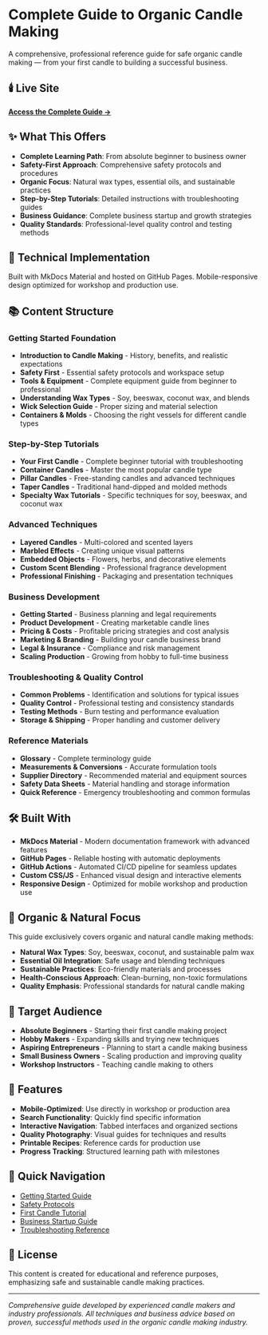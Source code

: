# Complete Guide to Organic Candle Making

A comprehensive, professional reference guide for safe organic candle making — from your first candle to building a successful business.

## 🕯️ Live Site

**[Access the Complete Guide →](https://sfboss.github.io/candle_guide_to_making/)**

## ✨ What This Offers

-   **Complete Learning Path**: From absolute beginner to business owner
-   **Safety-First Approach**: Comprehensive safety protocols and procedures
-   **Organic Focus**: Natural wax types, essential oils, and sustainable practices
-   **Step-by-Step Tutorials**: Detailed instructions with troubleshooting guides
-   **Business Guidance**: Complete business startup and growth strategies
-   **Quality Standards**: Professional-level quality control and testing methods

## 🚀 Technical Implementation

Built with MkDocs Material and hosted on GitHub Pages. Mobile-responsive design optimized for workshop and production use.

## 📚 Content Structure

### Getting Started Foundation

-   **Introduction to Candle Making** - History, benefits, and realistic expectations
-   **Safety First** - Essential safety protocols and workspace setup
-   **Tools & Equipment** - Complete equipment guide from beginner to professional
-   **Understanding Wax Types** - Soy, beeswax, coconut wax, and blends
-   **Wick Selection Guide** - Proper sizing and material selection
-   **Containers & Molds** - Choosing the right vessels for different candle types

### Step-by-Step Tutorials

-   **Your First Candle** - Complete beginner tutorial with troubleshooting
-   **Container Candles** - Master the most popular candle type
-   **Pillar Candles** - Free-standing candles and advanced techniques
-   **Taper Candles** - Traditional hand-dipped and molded methods
-   **Specialty Wax Tutorials** - Specific techniques for soy, beeswax, and coconut wax

### Advanced Techniques

-   **Layered Candles** - Multi-colored and scented layers
-   **Marbled Effects** - Creating unique visual patterns
-   **Embedded Objects** - Flowers, herbs, and decorative elements
-   **Custom Scent Blending** - Professional fragrance development
-   **Professional Finishing** - Packaging and presentation techniques

### Business Development

-   **Getting Started** - Business planning and legal requirements
-   **Product Development** - Creating marketable candle lines
-   **Pricing & Costs** - Profitable pricing strategies and cost analysis
-   **Marketing & Branding** - Building your candle business brand
-   **Legal & Insurance** - Compliance and risk management
-   **Scaling Production** - Growing from hobby to full-time business

### Troubleshooting & Quality Control

-   **Common Problems** - Identification and solutions for typical issues
-   **Quality Control** - Professional testing and consistency standards
-   **Testing Methods** - Burn testing and performance evaluation
-   **Storage & Shipping** - Proper handling and customer delivery

### Reference Materials

-   **Glossary** - Complete terminology guide
-   **Measurements & Conversions** - Accurate formulation tools
-   **Supplier Directory** - Recommended material and equipment sources
-   **Safety Data Sheets** - Material handling and storage information
-   **Quick Reference** - Emergency troubleshooting and common formulas

## 🛠️ Built With

-   **MkDocs Material** - Modern documentation framework with advanced features
-   **GitHub Pages** - Reliable hosting with automatic deployments
-   **GitHub Actions** - Automated CI/CD pipeline for seamless updates
-   **Custom CSS/JS** - Enhanced visual design and interactive elements
-   **Responsive Design** - Optimized for mobile workshop and production use

## 🌿 Organic & Natural Focus

This guide exclusively covers organic and natural candle making methods:

-   **Natural Wax Types**: Soy, beeswax, coconut, and sustainable palm wax
-   **Essential Oil Integration**: Safe usage and blending techniques
-   **Sustainable Practices**: Eco-friendly materials and processes
-   **Health-Conscious Approach**: Clean-burning, non-toxic formulations
-   **Quality Emphasis**: Professional standards for natural candle making

## 🎯 Target Audience

-   **Absolute Beginners** - Starting their first candle making project
-   **Hobby Makers** - Expanding skills and trying new techniques
-   **Aspiring Entrepreneurs** - Planning to start a candle making business
-   **Small Business Owners** - Scaling production and improving quality
-   **Workshop Instructors** - Teaching candle making to others

## 📱 Features

-   **Mobile-Optimized**: Use directly in workshop or production area
-   **Search Functionality**: Quickly find specific information
-   **Interactive Navigation**: Tabbed interfaces and organized sections
-   **Quality Photography**: Visual guides for techniques and results
-   **Printable Recipes**: Reference cards for production use
-   **Progress Tracking**: Structured learning path with milestones

## 🔗 Quick Navigation

-   [Getting Started Guide](docs/getting-started/introduction.md)
-   [Safety Protocols](docs/getting-started/safety.md)
-   [First Candle Tutorial](docs/tutorials/first-candle.md)
-   [Business Startup Guide](docs/business/getting-started.md)
-   [Troubleshooting Reference](docs/troubleshooting/common-problems.md)

## 📄 License

This content is created for educational and reference purposes, emphasizing safe and sustainable candle making practices.

---

_Comprehensive guide developed by experienced candle makers and industry professionals. All techniques and business advice based on proven, successful methods used in the organic candle making industry._
